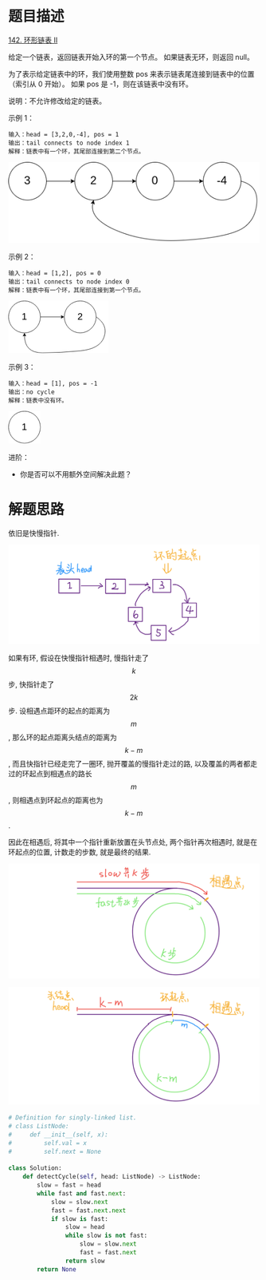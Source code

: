 # 题目描述

[142. 环形链表 II](https://leetcode-cn.com/problems/linked-list-cycle-ii/)


给定一个链表，返回链表开始入环的第一个节点。 如果链表无环，则返回 null。

为了表示给定链表中的环，我们使用整数 pos 来表示链表尾连接到链表中的位置（索引从 0 开始）。 如果 pos 是 -1，则在该链表中没有环。

说明：不允许修改给定的链表。

示例 1：
```
输入：head = [3,2,0,-4], pos = 1
输出：tail connects to node index 1
解释：链表中有一个环，其尾部连接到第二个节点。
```

![](/Algorithm/imgs/circularlinkedlist.png)

示例 2：
```
输入：head = [1,2], pos = 0
输出：tail connects to node index 0
解释：链表中有一个环，其尾部连接到第一个节点。
```

![](/Algorithm/imgs/circularlinkedlist_test2.png)

示例 3：
```
输入：head = [1], pos = -1
输出：no cycle
解释：链表中没有环。
```

![](/Algorithm/imgs/circularlinkedlist_test3.png)

进阶：

- 你是否可以不用额外空间解决此题？

# 解题思路

依旧是快慢指针.

![](/Algorithm/imgs/1.png)

如果有环, 假设在快慢指针相遇时, 慢指针走了$$k$$步, 快指针走了$$2k$$步. 设相遇点距环的起点的距离为$$m$$, 那么环的起点距离头结点的距离为$$k-m$$, 而且快指针已经走完了一圈环, 抛开覆盖的慢指针走过的路, 以及覆盖的两者都走过的环起点到相遇点的路长$$m$$, 则相遇点到环起点的距离也为$$k-m$$.

因此在相遇后, 将其中一个指针重新放置在头节点处, 两个指针再次相遇时, 就是在环起点的位置, 计数走的步数, 就是最终的结果.

![](/Algorithm/imgs/2.png)

![](/Algorithm/imgs/3.png)

```python
# Definition for singly-linked list.
# class ListNode:
#     def __init__(self, x):
#         self.val = x
#         self.next = None

class Solution:
    def detectCycle(self, head: ListNode) -> ListNode:
        slow = fast = head
        while fast and fast.next:
            slow = slow.next
            fast = fast.next.next
            if slow is fast:
                slow = head
                while slow is not fast:
                    slow = slow.next
                    fast = fast.next
                return slow
        return None
```
